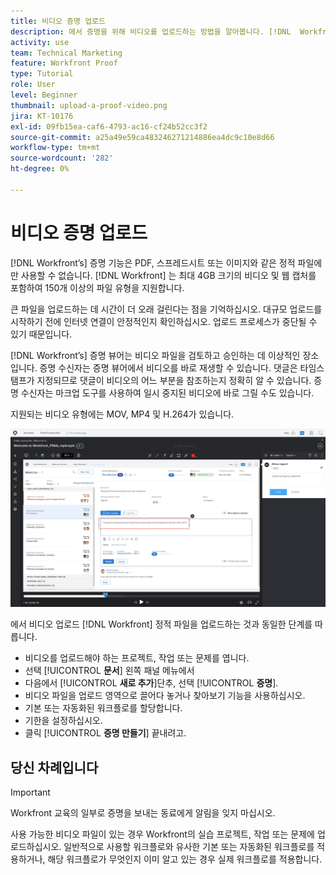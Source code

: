 ```yaml
---
title: 비디오 증명 업로드
description: 에서 증명을 위해 비디오를 업로드하는 방법을 알아봅니다. [!DNL  Workfront].
activity: use
team: Technical Marketing
feature: Workfront Proof
type: Tutorial
role: User
level: Beginner
thumbnail: upload-a-proof-video.png
jira: KT-10176
exl-id: 09fb15ea-caf6-4793-ac16-cf24b52cc3f2
source-git-commit: a25a49e59ca483246271214886ea4dc9c10e8d66
workflow-type: tm+mt
source-wordcount: '282'
ht-degree: 0%

---
```


# 비디오 증명 업로드

[!DNL Workfront’s] 증명 기능은 PDF, 스프레드시트 또는 이미지와 같은 정적 파일에만 사용할 수 없습니다. [!DNL Workfront] 는 최대 4GB 크기의 비디오 및 웹 캡처를 포함하여 150개 이상의 파일 유형을 지원합니다.

큰 파일을 업로드하는 데 시간이 더 오래 걸린다는 점을 기억하십시오. 대규모 업로드를 시작하기 전에 인터넷 연결이 안정적인지 확인하십시오. 업로드 프로세스가 중단될 수 있기 때문입니다.

<!-- For a complete list of uploadable file types, see the article, Supported proofing file types. -->

[!DNL Workfront’s] 증명 뷰어는 비디오 파일을 검토하고 승인하는 데 이상적인 장소입니다. 증명 수신자는 증명 뷰어에서 비디오를 바로 재생할 수 있습니다. 댓글은 타임스탬프가 지정되므로 댓글이 비디오의 어느 부분을 참조하는지 정확히 알 수 있습니다. 증명 수신자는 마크업 도구를 사용하여 일시 중지된 비디오에 바로 그릴 수도 있습니다.

지원되는 비디오 유형에는 MOV, MP4 및 H.264가 있습니다. <!-- Check the supported file types list to make sure the video type you use is compatible with Workfront’s proofing features.-->

![비디오 증명 파일의 마크업 이미지입니다.](assets/upload-a-proof-of-a-video.png)

에서 비디오 업로드 [!DNL Workfront] 정적 파일을 업로드하는 것과 동일한 단계를 따릅니다.

* 비디오를 업로드해야 하는 프로젝트, 작업 또는 문제를 엽니다.
* 선택 [!UICONTROL **문서**] 왼쪽 패널 메뉴에서
* 다음에서 [!UICONTROL **새로 추가**]&#x200B;단추, 선택 [!UICONTROL **증명**].
* 비디오 파일을 업로드 영역으로 끌어다 놓거나 찾아보기 기능을 사용하십시오.
* 기본 또는 자동화된 워크플로를 할당합니다.
* 기한을 설정하십시오.
* 클릭 [!UICONTROL **증명 만들기**] 끝내려고.

## 당신 차례입니다

>[!IMPORTANT]
>
>Workfront 교육의 일부로 증명을 보내는 동료에게 알림을 잊지 마십시오.


사용 가능한 비디오 파일이 있는 경우 Workfront의 실습 프로젝트, 작업 또는 문제에 업로드하십시오. 일반적으로 사용할 워크플로와 유사한 기본 또는 자동화된 워크플로를 적용하거나, 해당 워크플로가 무엇인지 이미 알고 있는 경우 실제 워크플로를 적용합니다.

